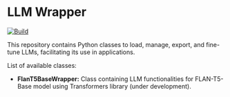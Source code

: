 # LLM Wrapper

[![Build](https://github.com/aitor-ibarguren/llm_wrappers/actions/workflows/build.yml/badge.svg)](https://github.com/aitor-ibarguren/llm_wrappers/actions/workflows/build.yml)

This repository contains Python classes to load, manage, export, and fine-tune LLMs, facilitating its use in applications.

List of available classes:
* **FlanT5BaseWrapper:** Class containing LLM functionalities for FLAN-T5-Base model using Transformers library (under development).
